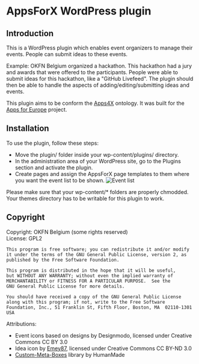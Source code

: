 AppsForX WordPress plugin
========

Introduction
------------

This is a WordPress plugin which enables event organizers to manage their events.
People can submit ideas to these events.

Example: OKFN Belgium organized a hackathon. This hackathon had a jury and awards that were offered to the participants. 
People were able to submit ideas for this hackathon, like a "GitHub Livefeed". 
The plugin should then be able to handle the aspects of adding/editing/submitting ideas and events.

This plugin aims to be conform the [Apps4X](https://github.com/mmlab/apps4eu-vocabulary/) ontology.
It was built for the [Apps for Europe](http://appsforeurope.eu/) project.

Installation
------------

To use the plugin, follow these steps:
 * Move the plugin/ folder inside your wp-content/plugins/ directory. 
 * In the administration area of your WordPress site, go to the Plugins section and activate the plugin.
 * Create pages and assign the AppsForX page templates to them where you want the event list to be shown.
   ![Event list](http://i.imgur.com/ye9YOQc.png)
 
Please make sure that your wp-content/* folders are properly chmodded. 
Your themes directory has to be writable for this plugin to work.

Copyright
---------

Copyright: OKFN Belgium (some rights reserved)  
License: GPL2

    This program is free software; you can redistribute it and/or modify
    it under the terms of the GNU General Public License, version 2, as 
    published by the Free Software Foundation.
  
    This program is distributed in the hope that it will be useful,
    but WITHOUT ANY WARRANTY; without even the implied warranty of
    MERCHANTABILITY or FITNESS FOR A PARTICULAR PURPOSE.  See the
    GNU General Public License for more details.
  
    You should have received a copy of the GNU General Public License
    along with this program; if not, write to the Free Software
    Foundation, Inc., 51 Franklin St, Fifth Floor, Boston, MA  02110-1301  USA

Attributions:
 * Event icons based on designs by Designmodo, licensed under Creative Commons CC BY 3.0
 * Idea icon by [Emey87](http://emey87.deviantart.com/), licensed under Creative Commons CC BY-ND 3.0
 * [Custom-Meta-Boxes](https://github.com/humanmade/Custom-Meta-Boxes) library by HumanMade
